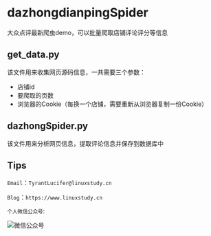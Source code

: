 # dazhongdianpingSpider
大众点评最新爬虫demo，可以批量爬取店铺评论评分等信息

## get_data.py
该文件用来收集网页源码信息，一共需要三个参数：
- 店铺id
- 要爬取的页数
- 浏览器的Cookie（每换一个店铺，需要重新从浏览器复制一份Cookie）

## dazhongSpider.py
该文件用来分析网页信息，提取评论信息并保存到数据库中

## Tips

`Email`：`TyrantLucifer@linuxstudy.cn`

`Blog`：`https://www.linuxstudy.cn`

`个人微信公众号`:

 ![微信公众号](http://www.linuxstudy.cn/images/wechatpersonal.jpg)


